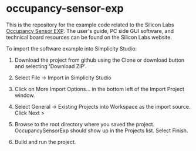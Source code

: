 # occupancy-sensor-exp

This is the repository for the example code related to the Silicon Labs [Occupancy Sensor EXP](https://www.silabs.com/en/products/development-tools/sensors/occupancy-sensor-evaluation-kit.html). The user's guide, PC side GUI software, and technical board resources can be found on the Silicon Labs website.

To import the software example into Simplicity Studio:

1. Download the project from github using the Clone or download button and selecting 'Download ZIP'.

2. Select File -> Import in Simplicity Studio

3. Click on More Import Options... in the bottom left of the Import Project window.

4. Select General -> Existing Projects into Workspace as the import source. Click Next >

5. Browse to the root directory where you saved the project. OccupancySensorExp should show up in the Projects list. Select Finish.

6. Build and run the project.
